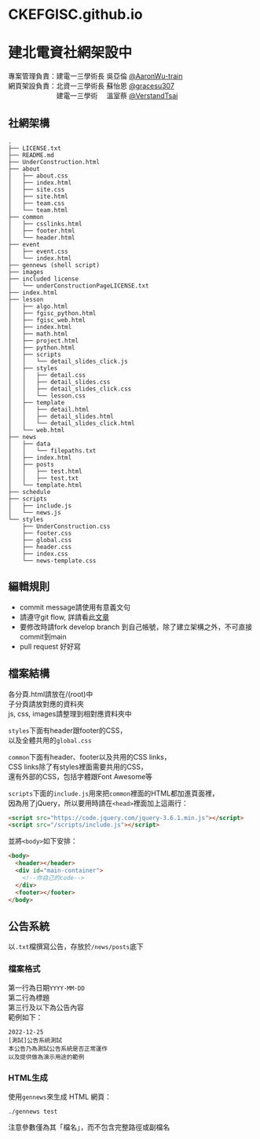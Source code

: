 # CKEFGISC.github.io
# 建北電資社網架設中
專案管理負責：建電一三學術長 吳亞倫 [@AaronWu-train](https://www.github.com/AaronWu-train) <br>
網頁架設負責：北資一三學術長 蘇怡恩 [@gracesu307](https://www.github.com/gracesu307)   <br>
　　　　　　　建電一三學術　 溫室蔡 [@VerstandTsai](https://github.com/VerstandTsai)  <br>

## 社網架構
```
.
├── LICENSE.txt
├── README.md
├── UnderConstruction.html
├── about
│   ├── about.css
│   ├── index.html
│   ├── site.css
│   ├── site.html
│   ├── team.css
│   └── team.html
├── common
│   ├── csslinks.html
│   ├── footer.html
│   └── header.html
├── event
│   ├── event.css
│   └── index.html
├── gennews (shell script)
├── images
├── included license
│   └── underConstructionPageLICENSE.txt
├── index.html
├── lesson
│   ├── algo.html
│   ├── fgisc_python.html
│   ├── fgisc_web.html
│   ├── index.html
│   ├── math.html
│   ├── project.html
│   ├── python.html
│   ├── scripts
│   │   └── detail_slides_click.js
│   ├── styles
│   │   ├── detail.css
│   │   ├── detail_slides.css
│   │   ├── detail_slides_click.css
│   │   └── lesson.css
│   ├── template
│   │   ├── detail.html
│   │   ├── detail_slides.html
│   │   └── detail_slides_click.html
│   └── web.html
├── news
│   ├── data
│   │   └── filepaths.txt
│   ├── index.html
│   ├── posts
│   │   ├── test.html
│   │   ├── test.txt
│   └── template.html
├── schedule
├── scripts
│   ├── include.js
│   └── news.js
└── styles
    ├── UnderConstruction.css
    ├── footer.css
    ├── global.css
    ├── header.css
    ├── index.css
    └── news-template.css
```

## 編輯規則
* commit message請使用有意義文句
* 請遵守git flow, 詳請看此[文章](https://ithelp.ithome.com.tw/articles/10227605)
* 要修改時請fork develop branch 到自己帳號，除了建立架構之外，不可直接commit到main
* pull request 好好寫

## 檔案結構
各分頁.html請放在/(root)中 <br>
子分頁請放對應的資料夾 <br>
js, css, images請整理到相對應資料夾中 <br>

`styles`下面有header跟footer的CSS，<br>
以及全體共用的`global.css`<br>

`common`下面有header、footer以及共用的CSS links，<br>
CSS links除了有styles裡面需要共用的CSS，<br>
還有外部的CSS，包括字體跟Font Awesome等<br>

`scripts`下面的`include.js`用來把`common`裡面的HTML都加進頁面裡，<br>
因為用了jQuery，所以要用時請在`<head>`裡面加上這兩行：
```html
<script src="https://code.jquery.com/jquery-3.6.1.min.js"></script>
<script src="/scripts/include.js"></script>
```
並將`<body>`如下安排：
```html
<body>
  <header></header>
  <div id="main-container">
    <!--你自己的code-->
  </div>
  <footer></footer>
</body>

```

## 公告系統
以`.txt`檔撰寫公告，存放於`/news/posts`底下
### 檔案格式
第一行為日期`YYYY-MM-DD` <br>
第二行為標題 <br>
第三行及以下為公告內容 <br>
範例如下：
```
2022-12-25
[測試]公告系統測試
本公告乃為測試公告系統是否正常運作
以及提供做為演示用途的範例
```
### HTML生成
使用`gennews`來生成 HTML 網頁：
```
./gennews test
```
注意參數僅為其「檔名」，而不包含完整路徑或副檔名

